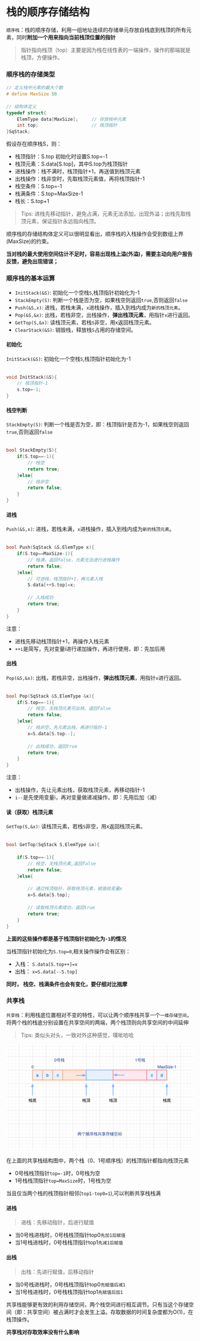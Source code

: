 <!--
 * @Description: 栈的顺序存储结构
 * @Version: Beta1.0
 * @Author: 【B站&公众号】Rong姐姐好可爱
 * @Date: 2020-01-15 16:57:37
 * @LastEditors: 【B站&公众号】Rong姐姐好可爱
 * @LastEditTime: 2021-03-12 08:05:50
-->




# 栈的顺序存储结构


`顺序栈`：栈的顺序存储，利用一组地址连续的存储单元存放自栈底到栈顶的所有元素，同时**附加一个用来指向当前栈顶位置的指针**

> 指针指向栈顶（top）主要是因为栈在线性表的一端操作，操作的那端就是栈顶，方便操作。


### 顺序栈的存储类型

```C++
// 定义栈中元素的最大个数
# define MaxSize 50

// 结构体定义
typedef struct{
    ElemType data[MaxSize];     // 存放栈中元素
    int top;                    // 栈顶指针
}SqStack;

```

假设存在顺序栈S，则：

- 栈顶指针：S.top 初始化时设置S.top=-1
- 栈顶元素：S.data[S.top]，其中S.top为栈顶指针
- 进栈操作：栈不满时，栈顶指针+1，再送值到栈顶元素
- 出栈操作：栈非空时，先取栈顶元素值，再将栈顶指针-1
- 栈空条件：S.top=-1
- 栈满条件：S.top=MaxSize-1
- 栈长：S.top+1


> Tips: 进栈先移动指针，避免占满，元素无法添加，出现外溢；出栈先取栈顶元素，保证指针永远指向栈顶。



顺序栈的存储结构体定义可以很明显看出，顺序栈的入栈操作会受到数组上界(MaxSize)的约束。

**当对栈的最大使用空间估计不足时，容易出现栈上溢(外溢)，需要主动向用户报告反馈，避免出现错误；**



### 顺序栈的基本运算


- `InitStack(&S)`: 初始化一个空栈`S`,栈顶指针初始化为-1
- `StackEmpty(S)`: 判断一个栈是否为空，如果栈空则返回`true`,否则返回`false`
- `Push(&S,x)`: 进栈，若栈未满，`x`进栈操作，插入到栈内成为`新的栈顶元素`。
- `Pop(&S,&x)`: 出栈，若栈非空，出栈操作，**弹出栈顶元素**，用指针`x`进行返回。
- `GetTop(S,&x)`: 读栈顶元素，若栈`S`非空，用x返回栈顶元素。
- `ClearStack(&S)`: 销毁栈，释放栈`S`占用的存储空间。


#### 初始化


`InitStack(&S)`: 初始化一个空栈`S`,栈顶指针初始化为-1

```C++

void InitStack(&S){
    // 栈顶指针-1
    s.top=-1;
}

```


#### 栈空判断

`StackEmpty(S)`: 判断一个栈是否为空，即：栈顶指针是否为-1，如果栈空则返回`true`,否则返回`false`

```C++

bool StackEmpty(S){
    if(S.top==-1){
        // 栈空
        return true;
    }else{
        // 栈非空
        return false;
    }
}

```


#### 进栈


`Push(&S,x)`: 进栈，若栈未满，`x`进栈操作，插入到栈内成为`新的栈顶元素`。

```C++

bool Push(SqStack &S,ElemType x){
    if(S.top==MaxSize-1){
        // 栈满，返回false，元素无法进行进栈操作
        return false;
    }else{
        // 可进栈，栈顶指针+1，再元素入栈
        S.data[++S.top]=x;
        
        // 入栈成功
        return true;
    }
}

```
注意：

- 进栈先移动栈顶指针+1，再操作入栈元素
- `++i`是简写，先对变量i进行递加操作，再进行使用，即：先加后用

#### 出栈

`Pop(&S,&x)`: 出栈，若栈非空，出栈操作，**弹出栈顶元素**，用指针`x`进行返回。

```C++

bool Pop(SqStack &S,ElemType &x){
    if(S.top==-1){
        // 栈空，无栈顶元素可出栈，返回false
        return false;
    }else{
        // 栈非空，先元素出栈，再进行指针-1
        x=S.data[S.top--];
        
        // 出栈成功，返回true
        return true;
    }
}

```

注意：

- 出栈操作，先让元素出栈，获取栈顶元素，再移动指针-1
- `i--`是先使用变量i，再对变量做递减操作，即：先用后加（减）



#### 读（获取）栈顶元素

`GetTop(S,&x)`: 读栈顶元素，若栈`S`非空，用x返回栈顶元素。

```C++

bool GetTop(SqStack S,ElemType &x){
    
    if(S.top==-1){
        // 栈空，无栈顶元素,返回false
        return false;
    }else{
    
        // 通过栈顶指针，获取栈顶元素，赋值给变量x
        x=S.data[S.top];
        
        // 读取栈顶元素成功，返回true
        return true;
    }
}

```



**上面的这些操作都是基于栈顶指针初始化为`-1`的情况**

当栈顶指针初始化为`S.top=0`,相关操作操作会有区别：

- 入栈： `S.data[S.top++]=x`
- 出栈： `x=S.data[--S.top]`


**同时， 栈空、栈满条件也会有变化，要仔细对比揣摩**



### 共享栈


`共享栈`：利用栈底位置相对不变的特性，可以让两个顺序栈共享一个`一维存储空间`，将两个栈的栈底分别设置在共享空间的两端，两个栈顶则向共享空间的中间延伸

>Tips: 类似头对头，一致对外这种感觉，噗呲哈哈

![顺序栈共享存储空间](./images/顺序栈共享存储空间.png)


在上面的共享栈结构图中，两个栈（0、1号顺序栈）的栈顶指针都指向栈顶元素

- 0号栈栈顶指针`top=-1`时，0号栈为空
- 1号栈栈顶指针`top=MaxSize`时，1号栈为空

当且仅当两个栈的栈顶指针相邻(`top1-top0=1`),可以判断共享栈栈满


#### 进栈


> 进栈：先移动指针，后进行赋值


- 当0号栈进栈时，0号栈栈顶指针top0`先加1后赋值`
- 当1号栈进栈时，0号栈栈顶指针top1`先减1后赋值`

#### 出栈

> 出栈：先进行赋值，后移动指针


- 当0号栈进栈时，0号栈栈顶指针top0`先赋值后减1`
- 当1号栈进栈时，0号栈栈顶指针top1`先赋值后加1`



共享栈能够更有效的利用存储空间，两个栈空间进行相互调节。只有当这个存储空间（即：共享空间）被占满时才会发生上溢。存取数据的时间复杂度都为O(1)，在栈顶操作。


**共享栈对存取效率没有什么影响**